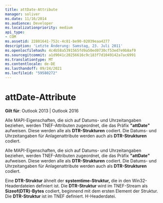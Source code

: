 ```yaml
---
title: attDate-Attribute
manager: soliver
ms.date: 11/16/2014
ms.audience: Developer
ms.localizationpriority: medium
api_type:
- COM
ms.assetid: 22801641-752c-4c81-be90-02039eaa4277
description: 'Letzte Änderung: Samstag, 23. Juli 2011'
ms.openlocfilehash: 4c4b58a5391565fd9a50ed0730cf53ed7e9b8af9
ms.sourcegitcommit: a1d9041c20256616c9c183f7d1049142a7ac6991
ms.translationtype: MT
ms.contentlocale: de-DE
ms.lasthandoff: 09/24/2021
ms.locfileid: "59580272"
---
```

# <a name="attdate-attributes"></a>attDate-Attribute

  
  
**Gilt für**: Outlook 2013 | Outlook 2016 
  
Alle MAPI-Eigenschaften, die sich auf Datums- und Uhrzeitangaben beziehen, werden TNEF-Attributen zugeordnet, die das Präfix **"attDate"** aufweisen. Diese werden alle als **DTR-Strukturen** codiert. Die Datums- und Uhrzeitangaben für Anlagenattribute werden auch als **DTR-Strukturen** codiert. 
  
Alle MAPI-Eigenschaften, die sich auf Datums- und Uhrzeitangaben beziehen, werden TNEF-Attributen zugeordnet, die das Präfix **"attDate"** aufweisen. Diese werden alle als **DTR-Strukturen** codiert. Die Datums- und Uhrzeitangaben für Anlagenattribute werden auch als **DTR-Strukturen** codiert. 
  
Eine **DTR-Struktur** ähnelt der **systemtime-Struktur,** die in den Win32-Headerdateien definiert ist. Die **DTR-Struktur** wird im TNEF-Stream als **Sizeof(DTR)-Bytes** codiert, beginnend mit dem ersten Element der Struktur. Die **DTR-Struktur** ist im TNEF definiert. H-Headerdatei. 
  

